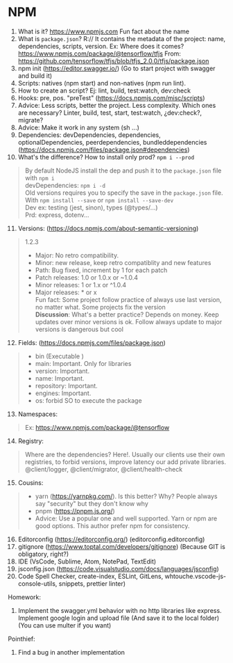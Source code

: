 # NPM 
1. What is it? https://www.npmjs.com Fun fact about the name
2. What is `package.json`? R:// It contains the metadata of the project: name, dependencies, scripts, version.
Ex:
Where does it comes?
https://www.npmjs.com/package/@tensorflow/tfjs
From:
https://github.com/tensorflow/tfjs/blob/tfjs_2.0.0/tfjs/package.json
3. npm init (https://editor.swagger.io/) (Go to start project with swagger and build it)
4. Scripts: natives (npm start) and non-natives (npm run lint).
5. How to create an script? Ej: lint, build, test:watch, dev:check
6. Hooks: pre, pos. "preTest" (https://docs.npmjs.com/misc/scripts)
7. Advice: Less scripts, better the project. Less complexity. Which ones are necessary? Linter, build, test, start, test:watch, ¿dev:check?, migrate?
8. Advice: Make it work in any system (sh ...)
9. Dependencies: devDependencies, dependencies, optionalDependencies, peerdependencies, bundleddependencies (https://docs.npmjs.com/files/package.json#dependencies)
10. What's the difference? How to install only prod? `npm i --prod`

>By default NodeJS install the dep and push it to the `package.json` file with `npm i` <br>
devDependencies: `npm i -d` <br>
Old versions requires you to specify the save in the `package.json` file. <br>
With  `npm install --save` or `npm install --save-dev` <br>
Dev ex: testing (jest, sinon), types (@types/...)<br>
Prd: express, dotenv...

11. Versions: (https://docs.npmjs.com/about-semantic-versioning)
> 1.2.3
> * Major: No retro compatibility.
> * Minor: new release, keep retro compatiblity and new features
> * Path: Bug fixed, increment by 1 for each patch
> * Patch releases: 1.0 or 1.0.x or ~1.0.4
> * Minor releases: 1 or 1.x or ^1.0.4
> * Major releases: * or x <br>
> Fun fact: Some project follow practice of always use last version, no matter what. Some projects fix the version<br>
> **Discussion**: What's a better practice? Depends on money.  Keep updates over minor versions is ok. Follow always update to major versions is dangerous but  cool

12. Fields: (https://docs.npmjs.com/files/package.json)
> * bin (Executable )
> * main: Important. Only for libraries
> * version: Important.
> * name: Important.
> * repository: Important.
> * engines: Important.
> * os: forbid SO to execute the package

13. Namespaces:
> Ex: https://www.npmjs.com/package/@tensorflow

14. Registry: 
> Where are the dependencies? Here!.
> Usually our clients use their own registries, to forbid versions, improve latency our add private libraries. @client/logger, @client/migrator, @client/health-check

15. Cousins:
> - yarn  (https://yarnpkg.com/). Is this better? Why? People always say "security" but they don't know why
> - pnpm (https://pnpm.js.org/)
> - Advice: Use a popular one and well supported. Yarn or npm are good options. This author prefer npm for consistency.

16. Editorconfig (https://editorconfig.org/) (editorconfig.editorconfig)
17. gitignore (https://www.toptal.com/developers/gitignore) (Because GIT is obligatory, right?)
18. IDE (VsCode, Sublime, Atom, NotePad, TextEdit)
19. jsconfig.json (https://code.visualstudio.com/docs/languages/jsconfig)
20. Code Spell Checker, create-index,  ESLint, GitLens, whtouche.vscode-js-console-utils, snippets, prettier
linter)


Homework:
1. Implement the swagger.yml behavior with no http libraries like express. Implement google login and upload file (And save it to the local folder) (You can use multer if you want)

Pointhief:
1. Find a bug in another implementation
